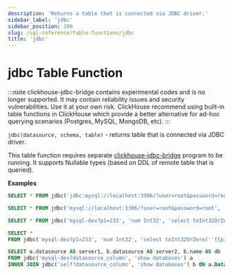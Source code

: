 ```yaml
---
description: 'Returns a table that is connected via JDBC driver.'
sidebar_label: 'jdbc'
sidebar_position: 100
slug: /sql-reference/table-functions/jdbc
title: 'jdbc'
---
```


# jdbc Table Function

:::note
clickhouse-jdbc-bridge contains experimental codes and is no longer supported. It may contain reliability issues and security vulnerabilities. Use it at your own risk. 
ClickHouse recommend using built-in table functions in ClickHouse which provide a better alternative for ad-hoc querying scenarios (Postgres, MySQL, MongoDB, etc).
:::

`jdbc(datasource, schema, table)` - returns table that is connected via JDBC driver.

This table function requires separate [clickhouse-jdbc-bridge](https://github.com/ClickHouse/clickhouse-jdbc-bridge) program to be running.
It supports Nullable types (based on DDL of remote table that is queried).

**Examples**

```sql
SELECT * FROM jdbc('jdbc:mysql://localhost:3306/?user=root&password=root', 'schema', 'table')
```

```sql
SELECT * FROM jdbc('mysql://localhost:3306/?user=root&password=root', 'select * from schema.table')
```

```sql
SELECT * FROM jdbc('mysql-dev?p1=233', 'num Int32', 'select toInt32OrZero(''{{p1}}'') as num')
```

```sql
SELECT *
FROM jdbc('mysql-dev?p1=233', 'num Int32', 'select toInt32OrZero(''{{p1}}'') as num')
```

```sql
SELECT a.datasource AS server1, b.datasource AS server2, b.name AS db
FROM jdbc('mysql-dev?datasource_column', 'show databases') a
INNER JOIN jdbc('self?datasource_column', 'show databases') b ON a.Database = b.name
```
